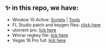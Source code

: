 ## ✨ in this repo, we have:
- Window 10 Active: [Scripts](https://github.com/nnbaocuong99/script-patch-keygen-collections/tree/main/script_active_window10) | [Tools](https://github.com/nnbaocuong99/script-patch-keygen-collections/tree/main/Window_10%20bat%20tool)
- FL Studio patch and keygen files: [click here](https://github.com/nnbaocuong99/script-patch-keygen-collections/tree/main/FL%20Studio%20patch%2Ckey)
- utorrent pro: [lick here](https://github.com/nnbaocuong99/script-patch-keygen-collections/tree/main/%C2%B5Torrent)
- Winrar regkey file: [lick here](https://github.com/nnbaocuong99/script-patch-keygen-collections/tree/main/Winrar)
- Vegas 16 Pro full: [lick here](https://github.com/nnbaocuong99/script-patch-keygen-collections/tree/main/Vegas16Pro)
